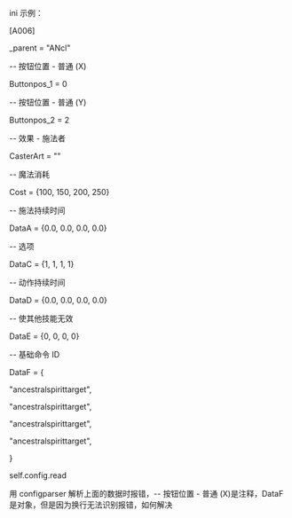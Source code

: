 ini 示例：

[A006]

\_parent = "ANcl"

-- 按钮位置 - 普通 (X)

Buttonpos_1 = 0

-- 按钮位置 - 普通 (Y)

Buttonpos_2 = 2

-- 效果 - 施法者

CasterArt = ""

-- 魔法消耗

Cost = {100, 150, 200, 250}

-- 施法持续时间

DataA = {0.0, 0.0, 0.0, 0.0}

-- 选项

DataC = {1, 1, 1, 1}

-- 动作持续时间

DataD = {0.0, 0.0, 0.0, 0.0}

-- 使其他技能无效

DataE = {0, 0, 0, 0}

-- 基础命令 ID

DataF = {

"ancestralspirittarget",

"ancestralspirittarget",

"ancestralspirittarget",

"ancestralspirittarget",

}

self.config.read

用 configparser 解析上面的数据时报错，-- 按钮位置 - 普通 (X)是注释，DataF 是对象，但是因为换行无法识别报错，如何解决
